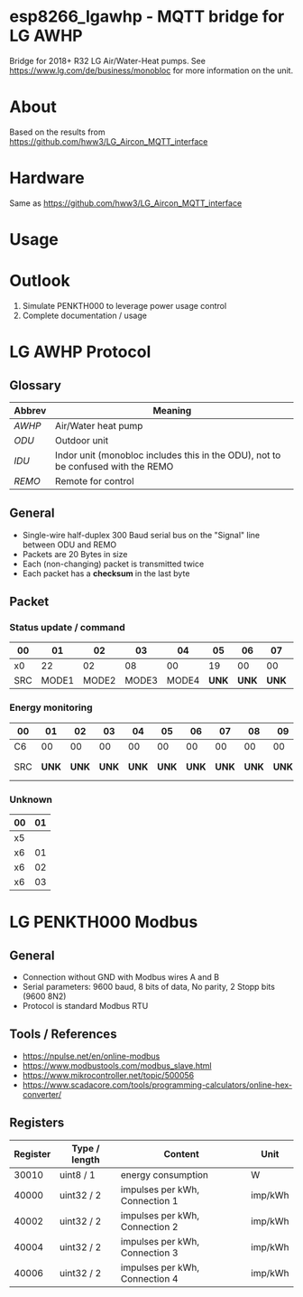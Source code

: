 # esp8266_lgawhp - MQTT bridge for LG AWHP
Bridge for 2018+ R32 LG Air/Water-Heat pumps. See https://www.lg.com/de/business/monobloc for more information on the unit.

# About
Based on the results from https://github.com/hww3/LG_Aircon_MQTT_interface

# Hardware
Same as https://github.com/hww3/LG_Aircon_MQTT_interface

# Usage

# Outlook
1. Simulate PENKTH000 to leverage power usage control
2. Complete documentation / usage

# LG AWHP Protocol
## Glossary
Abbrev | Meaning
--- | ---
*AWHP* | Air/Water heat pump
*ODU* | Outdoor unit
*IDU* | Indor unit (monobloc includes this in the ODU), not to be confused with the REMO
*REMO* | Remote for control

## General
  - Single-wire half-duplex 300 Baud serial bus on the "Signal" line between ODU and REMO
  - Packets are 20 Bytes in size
  - Each (non-changing) packet is transmitted twice
  - Each packet has a **checksum** in the last byte

## Packet

### Status update / command
00 | 01 | 02 | 03 | 04 | 05 | 06 | 07 | 08 | 09 | 10 | 11 | 12 | 13 | 14 | 15 | 16 | 17 | 18 | 19
--- | --- | --- | --- | --- | --- | --- | --- | --- | --- | --- | --- | --- | --- | --- | --- | --- | --- | --- | ---
x0 | 22 | 02 | 08 | 00 | 19 | 00 | 00 | 14 | 2D | 00 | 17 | 11 | 26 | C0 | 00 | 06 | 40 | 00 | 2F
SRC | MODE1 | MODE2 | MODE3 | MODE4 | **UNK** | **UNK** | **UNK** | Water_target | DHW_target | **UNK** | Water_In | Water_Out | DHW | **UNK** | **UNK** | **UNK** | **UNK** | **UNK** | ChSum

### Energy monitoring
00 | 01 | 02 | 03 | 04 | 05 | 06 | 07 | 08 | 09 | 10 | 11 | 12 | 13 | 14 | 15 | 16 | 17 | 18 | 19
--- | --- | --- | --- | --- | --- | --- | --- | --- | --- | --- | --- | --- | --- | --- | --- | --- | --- | --- | ---
C6 | 00 | 00 | 00 | 00 | 00 | 00 | 00 | 00 | 00 | 0B | B8 | 00 | 00 | 00 | 00 | D0 | 07 | 00 | 35
SRC | **UNK** | **UNK** | **UNK** | **UNK** | **UNK** | **UNK** | **UNK** | **UNK** | **UNK** | Unit limit | Unit limit | **UNK** | **UNK** | **UNK** | **UNK** | 30010 | 30010 | **UNK** | ChSum

### Unknown
00 | 01
--- | ---
x5 | 
x6 | 01
x6 | 02
x6 | 03

# LG PENKTH000 Modbus
## General
  - Connection without GND with Modbus wires A and B
  - Serial parameters: 9600 baud, 8 bits of data, No parity, 2 Stopp bits (9600 8N2)
  - Protocol is standard Modbus RTU

## Tools / References
  - https://npulse.net/en/online-modbus
  - https://www.modbustools.com/modbus_slave.html
  - https://www.mikrocontroller.net/topic/500056
  - https://www.scadacore.com/tools/programming-calculators/online-hex-converter/
  
## Registers

Register | Type / length | Content | Unit
--- | --- | --- | ---
30010 | uint8 / 1 | energy consumption | W |
40000 | uint32 / 2 | impulses per kWh, Connection 1 | imp/kWh |
40002 | uint32 / 2 | impulses per kWh, Connection 2 | imp/kWh |
40004 | uint32 / 2 | impulses per kWh, Connection 3 | imp/kWh |
40006 | uint32 / 2 | impulses per kWh, Connection 4 | imp/kWh |
